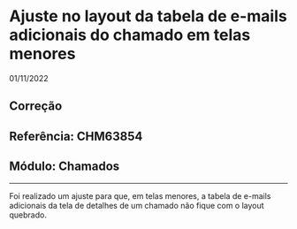 # Ajuste no layout da tabela de e-mails adicionais do chamado em telas menores
01/11/2022
## Correção
## Referência: CHM63854
## Módulo: Chamados
***

Foi realizado um ajuste para que, em telas menores, a tabela de e-mails adicionais da tela de detalhes de um chamado não fique com o layout quebrado.
